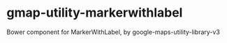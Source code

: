 gmap-utility-markerwithlabel
============================

Bower component for MarkerWithLabel, by google-maps-utility-library-v3

